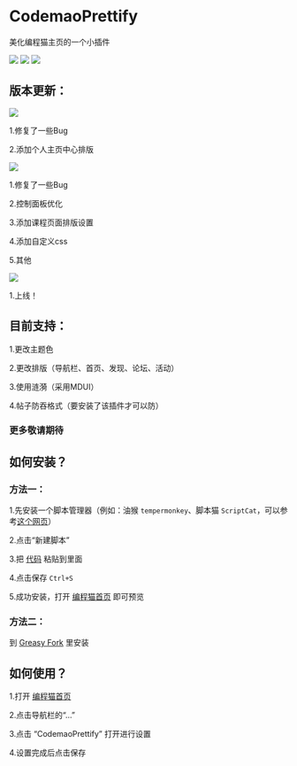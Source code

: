 # CodemaoPrettify
美化编程猫主页的一个小插件

<p>
 <img src=https://img.shields.io/badge/author-xiaohong2022-blue />
 <img src=https://img.shields.io/badge/version-v1.2.0-green />
 <img src=https://img.shields.io/badge/licence-GPL3.0-green />
</p>

## 版本更新：

<img src=https://img.shields.io/badge/v1.2.0-2022/10/06-green />

1.修复了一些Bug

2.添加个人主页中心排版

<img src=https://img.shields.io/badge/v1.1.0-2022/10/05-green />

1.修复了一些Bug

2.控制面板优化

3.添加课程页面排版设置

4.添加自定义css

5.其他

<img src=https://img.shields.io/badge/v1.0.0-2022/10/04-green />

1.上线！

## 目前支持：
1.更改主题色

2.更改排版（导航栏、首页、发现、论坛、活动）

3.使用涟漪（采用MDUI）

4.帖子防吞格式（要安装了该插件才可以防）

### 更多敬请期待

## 如何安装？

### 方法一：

1.先安装一个脚本管理器（例如：油猴 `tempermonkey`、脚本猫 `ScriptCat`，可以参考[这个网页](https://greasyfork.org/)）

2.点击“新建脚本”

3.把 [代码](https://github.com/xiaohong2022/CodemaoPrettify/blob/main/index.js) 粘贴到里面

4.点击保存 `Ctrl+S`

5.成功安装，打开 [编程猫首页](https://shequ.codemao.cn) 即可预览

### 方法二：

到 [Greasy Fork](https://greasyfork.org/zh-CN/scripts/452450-codemaoprettify) 里安装
 
## 如何使用？

1.打开 [编程猫首页](https://shequ.codemao.cn)

2.点击导航栏的“…”

3.点击 “CodemaoPrettify” 打开进行设置

4.设置完成后点击保存
